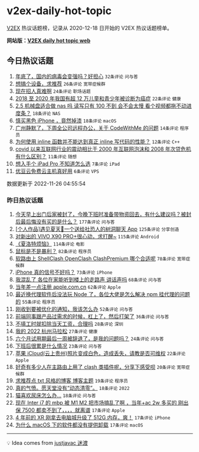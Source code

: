 # v2ex-daily-hot-topic

[V2EX](https://www.v2ex.com/) 热议话题榜，记录从 2020-12-18 日开始的 V2EX 热议话题榜单。

**网站版：[V2EX daily hot topic web](https://boojack.github.io/v2ex-daily-hot-topic-web/)**

## 今日热议话题

<!-- TODAY BEGIN -->

1. [年底了，国内的病毒会变强吗？好担心](https://www.v2ex.com/t/898010) `32条评论` `问与答`
1. [想搞个设备，求推荐](https://www.v2ex.com/t/898042) `26条评论` `宽带症候群`
1. [现在招人真难啊](https://www.v2ex.com/t/898050) `24条评论` `职场话题`
1. [2018 至 2020 年我国有超 12 万儿童和青少年被诊断为癌症](https://www.v2ex.com/t/898022) `22条评论` `健康`
1. [2.5 机械盘适合做 nas 吗 读写只有 100 不到 会不会太慢 看个视频都拖不动进度条？](https://www.v2ex.com/t/898015) `18条评论` `NAS`
1. [慎买黑色 iPhone ，竟然掉漆](https://www.v2ex.com/t/898012) `18条评论` `macOS`
1. [广州静默了，下周全公司远程办公，关于 CodeWithMe 的问题](https://www.v2ex.com/t/898043) `14条评论` `程序员`
1. [为何使用 inline 函数并不能达到真正 inline 写代码的性能？](https://www.v2ex.com/t/898026) `12条评论` `C++`
1. [covid 以来互联网行业的震动相比于 2000 年互联网泡沫和 2008 年次贷危机有什么区别？](https://www.v2ex.com/t/898025) `11条评论` `随想`
1. [想入手个 iPad Pro 不知道怎么选](https://www.v2ex.com/t/898052) `7条评论` `iPad`
1. [优豆云免费云主机真好用](https://www.v2ex.com/t/898020) `6条评论` `VPS`

数据更新于 2022-11-26 04:55:54

<!-- TODAY END -->

### 昨日热议话题

<!-- YESTERDAY BEGIN -->

1. [今天早上出门后家被封了，今晚下班时准备带物资回去，有什么建议吗？被封后最后悔没有买的是什么？](https://www.v2ex.com/t/897775) `177条评论` `问与答`
1. [[个人作品]遇见夏天🔆一个送给社恐人的树洞聊天 App](https://www.v2ex.com/t/897771) `125条评论` `分享创造`
1. [对新出的 VIVO X90 PRO+很心动，求打醒~](https://www.v2ex.com/t/897776) `115条评论` `Android`
1. [《夏洛特烦恼》](https://www.v2ex.com/t/897789) `114条评论` `电影`
1. [鼠标是不是暴利？](https://www.v2ex.com/t/897925) `82条评论` `程序员`
1. [软路由上 ShellClash OpenClash ClashPremium 哪个合适呢](https://www.v2ex.com/t/897759) `78条评论` `宽带症候群`
1. [iPhone 真的信号不好吗？](https://www.v2ex.com/t/897821) `73条评论` `iPhone`
1. [我混乱了 各位在家能听到楼上的走路声 讲话声吗](https://www.v2ex.com/t/897877) `68条评论` `问与答`
1. [当年差一点注册 apple.com.cn](https://www.v2ex.com/t/897770) `62条评论` `Apple`
1. [最近换代理软件后没法玩 Node 了，各位大佬是怎么解决 npm 挂代理的问题的](https://www.v2ex.com/t/897824) `55条评论` `程序员`
1. [刚收到要被优化的通知，我该怎么办](https://www.v2ex.com/t/897792) `52条评论` `问与答`
1. [前端同事跟产品过需求的时候，杠上了，然后打架了](https://www.v2ex.com/t/897909) `36条评论` `问与答`
1. [不填工时就扣除当天工资，合理吗](https://www.v2ex.com/t/897767) `28条评论` `深圳`
1. [我的 2022 杭州马拉松](https://www.v2ex.com/t/897758) `27条评论` `健康`
1. [六个月试用期最后一周被辞退了，是我的问题吗？](https://www.v2ex.com/t/897986) `24条评论` `问与答`
1. [下班后很累是什么情况](https://www.v2ex.com/t/897810) `23条评论` `问与答`
1. [苹果 iCloud(云上贵州)照片变成白色，造成丢失，请教是否可维权](https://www.v2ex.com/t/897885) `22条评论` `Apple`
1. [好奇有多少人在主路由上用了 clash 类插件呢，分享下感受呗](https://www.v2ex.com/t/897856) `20条评论` `宽带症候群`
1. [求推荐点 txt 风格的博客 博客主题](https://www.v2ex.com/t/897963) `19条评论` `程序员`
1. [真的气愤。愿天堂没有“动态清零”。](https://www.v2ex.com/t/897992) `18条评论` `2022`
1. [猫喜欢尿床怎么办...](https://www.v2ex.com/t/897800) `18条评论` `问与答`
1. [现在 Inter i7 的 mbp 被 M1 M2 把市场搞乱了啊 ，当年+ac 2w 多买的 刚出保 7500 都卖不到了，，，，就离谱](https://www.v2ex.com/t/897872) `17条评论` `Apple`
1. [4 年前的 XR 刚拿去电脑城升级了 512G 内存，爽！](https://www.v2ex.com/t/897847) `17条评论` `iPhone`
1. [为什么 macOS 下的软件都没有提供卸载](https://www.v2ex.com/t/897841) `17条评论` `macOS`

<!-- YESTERDAY END -->

---

💡 Idea comes from [justjavac 迷渡](https://github.com/justjavac/)

